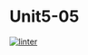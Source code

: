 # Unit5-05
 [![linter](https://github.com/Liyajoseph/Unit5-05/workflows/linter/badge.svg)](https://github.com/marketplace/actions/super-linter)
